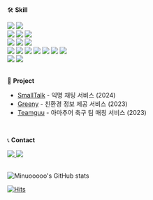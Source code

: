 🛠️ **Skill**
<div>
  <img src="https://img.shields.io/badge/Java-007396?style=for-the-badge&logo=openjdk&logoColor=white"/>
  <img src="https://img.shields.io/badge/Kotlin-7F52FF?style=for-the-badge&logo=Kotlin&logoColor=white"/>
  <br>
  <img src="https://img.shields.io/badge/Spring%20Boot-6DB33F?style=for-the-badge&logo=springboot&logoColor=white"/>
  <img src="https://img.shields.io/badge/Spring%20Data%20Jpa-6DB33F?style=for-the-badge&logoColor=white"/>
  <img src="https://img.shields.io/badge/Spring%20Security-6DB33F?style=for-the-badge&logo=springsecurity&logoColor=white"/>
  <br>
  <img src="https://img.shields.io/badge/MySQL-4479A1?style=for-the-badge&logo=mysql&logoColor=white"/>
  <img src="https://img.shields.io/badge/Redis-DC382D?style=for-the-badge&logo=redis&logoColor=white"/>
  <img src="https://img.shields.io/badge/InfluxDB-22ADF6?style=for-the-badge&logo=influxdb&logoColor=white"/>
  <br>
  <img src="https://img.shields.io/badge/EC2-FF9900?style=for-the-badge&logo=Amazon%20EC2&logoColor=white"/>
  <img src="https://img.shields.io/badge/RDS-527FFF?style=for-the-badge&logo=amazonrds&logoColor=white"/>
  <img src="https://img.shields.io/badge/S3-569A31?style=for-the-badge&logo=Amazon%20S3&logoColor=white"/>
  <img src="https://img.shields.io/badge/GitHub%20Actions-2088FF?style=for-the-badge&logo=GitHub Actions&logoColor=white"/>
  <img src="https://img.shields.io/badge/Docker-2496ED?style=for-the-badge&logo=docker&logoColor=white"/>
  <img src="https://img.shields.io/badge/Grafana-F46800?style=for-the-badge&logo=grafana&logoColor=white"/>
  <img src="https://img.shields.io/badge/k6-7D64FF?style=for-the-badge&logo=k6&logoColor=white"/>
  <br>
  <img src="https://img.shields.io/badge/Figma-F24E1E?style=for-the-badge&logo=figma&logoColor=white"/>
  <img src="https://img.shields.io/badge/Notion-000000?style=for-the-badge&logo=notion&logoColor=white"/>
</div>
<br>

📌 **Project**
- [SmallTalk](https://github.com/Minuooooo/smalltalk) - 익명 채팅 서비스 (2024)
- [Greeny](https://github.com/Minuooooo/greeny) - 친환경 정보 제공 서비스 (2023)
- [Teamguu](https://github.com/TeamGuu/teamguu-backend) - 아마추어 축구 팀 매칭 서비스 (2023)
<br>

📞 **Contact**
<div>
  <a href="https://mail.google.com/mail/?view=cm&fs=1&to=mmw7741@gmail.com" target="blank">
    <img src="https://img.shields.io/badge/Gmail-EA4335?style=for-the-badge&logo=gmail&logoColor=white"/>
  </a>
  <a href="https://www.instagram.com/mminuoo" target="blank">
    <img src="https://img.shields.io/badge/Instagram-FF0069?style=for-the-badge&logo=instagram&logoColor=white"/>
  </a>
</div>
<br>

![Minuooooo's GitHub stats](https://github-readme-stats.vercel.app/api?username=Minuooooo&theme=prussian&show_icons=true)
<br>

[![Hits](https://hits.seeyoufarm.com/api/count/incr/badge.svg?url=https%3A%2F%2Fgithub.com%2FMinuooooo&count_bg=%2379C83D&title_bg=%23555555&icon=&icon_color=%23E7E7E7&title=hits&edge_flat=false)](https://hits.seeyoufarm.com)

